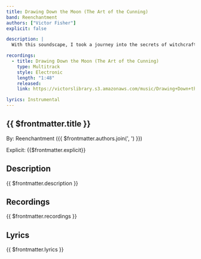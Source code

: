 ```yaml
---
title: Drawing Down the Moon (The Art of the Cunning)
band: Reenchantment
authors: ["Victor Fisher"]
explicit: false

description: |
  With this soundscape, I took a journey into the secrets of witchcraft. It was recorded with the bassoon and the tin whistle, along with various synthesized tones.

recordings:
  - title: Drawing Down the Moon (The Art of the Cunning)
    type: Multitrack  
    style: Electronic
    length: "1:48"
    released: 
    link: https://victorslibrary.s3.amazonaws.com/music/Drawing+Down+the+Moon+(The+Art+of+the+Cunning)/Drawing+Down+the+Moon+(The+Art+of+the+Cunning).mp3

lyrics: Instrumental
---
```


## {{ $frontmatter.title }}

By: <g-link to="/band/reenchantment">Reenchantment</g-link> ({{ $frontmatter.authors.join(', ') }})

Explicit: {{$frontmatter.explicit}}

## Description

<vue-markdown>{{ $frontmatter.description }}</vue-markdown>

## Recordings

{{ $frontmatter.recordings }}

## Lyrics

<vue-markdown>{{ $frontmatter.lyrics }}</vue-markdown>

